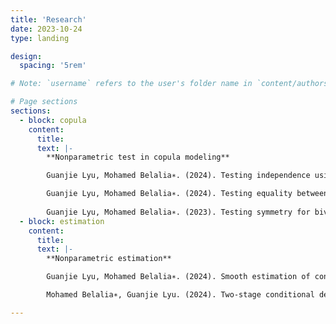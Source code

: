 ```yaml
---
title: 'Research'
date: 2023-10-24
type: landing

design:
  spacing: '5rem'

# Note: `username` refers to the user's folder name in `content/authors/`

# Page sections
sections:
  - block: copula
    content:
      title: 
      text: |-
        **Nonparametric test in copula modeling**

        Guanjie Lyu, Mohamed Belalia∗. (2024). Testing independence using C-power functions. Under review

        Guanjie Lyu, Mohamed Belalia∗. (2024). Testing equality between the dependence structures of two samples using Bernstein polynomials. arXiv:2303.02510. Under revision
 
        Guanjie Lyu, Mohamed Belalia∗. (2023). Testing symmetry for bivariate copulas using Bernstein polynomials. Statistics and Computing 33 (6): 128.
  - block: estimation
    content:
      title: 
      text: |-
        **Nonparametric estimation**

        Guanjie Lyu, Mohamed Belalia∗. (2024). Smooth estimation of conditional quantile function using Bernstein polynomials. Statistics 58 (2): 407-421.

        Mohamed Belalia∗, Guanjie Lyu. (2024). Two-stage conditional density estimation based on Bernstein polynomials. Communications in Statistics - Theory and Methods 53 (11): 4172-4193.

---
```




